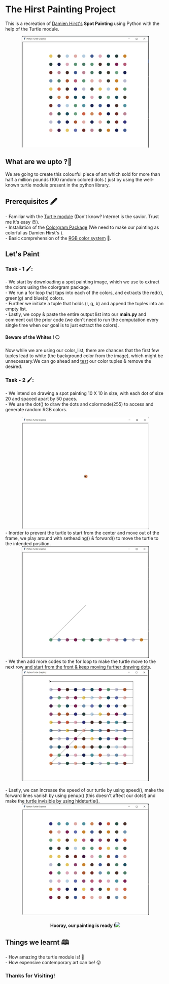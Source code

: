 # The Hirst Painting Project

<p>This is a recreation of <a href="https://en.wikipedia.org/wiki/Damien_Hirst">Damien Hirst's</a> <b>Spot Painting</b> using Python with the help of the Turtle module.</p>
<div align="center">
<img src="Images/1.jpeg" width="400" height="350">
</div>
<h2>What are we upto ?🤔</h2>
<p>We are going to create this colourful piece of art which sold for more than half a million pounds (100 random colored dots ) just by using the well-known turtle module present in the python library.</p>
<h2>Prerequisites 🖋️</h2>
- Familiar with the <a href="https://docs.python.org/3/library/turtle.html#turtle.dot"> Turtle module</a> (Don't know? Internet is the savior. Trust me it's easy 😉).<br>
- Installation of the <a href="https://pypi.org/project/colorgram.py/">Colorgram Package</a>  (We need to make our painting as colorful as Damien Hirst's ).<br>
- Basic comprehension of the <a href="https://en.wikipedia.org/wiki/RGB_color_model">RGB color system</a> 🧮.
<h2>Let's Paint </h2>
<h3>Task - 1 🖌️:</h3>
- We start by downloading a spot painting image, which we use to extract the colors using the colorgram package.<br>
- We run a for loop that taps into each of the colors, and extracts the red(r), green(g) and blue(b) colors.<br>
- Further we initiate a tuple that holds (r, g, b) and append the tuples into an empty list.<br>
- Lastly, we copy & paste the entire output list into our <b>main.py</b> and comment out the prior code (we don't need to run the computation every single time when our goal is to just extract the colors).
<h4>Beware of the Whites ! ⚪</h4>
<p>Now while we are using our color_list, there are chances that the first few tuples lead to white (the background color from the image), which might be unnecessary.We can go ahead and <a href="https://www.w3schools.com/colors/colors_rgb.asp">test</a> our color tuples & remove the desired.</p>
<h3>Task - 2 🖌️:</h3>
-  We intend on drawing a spot painting 10 X 10 in size, with each dot of size 20 and spaced apart by 50 paces.<br>
-  We use the dot() to draw the dots and colormode(255) to access and generate random RGB colors.<br>
<br>
<div align="center">
<img src="Images/2.jpeg" width="400" height="350">
</div>
- Inorder to prevent the turtle to start from the center and move out of the frame, we play around with setheading() & forward() to move the turtle to the intended position.<br>
<div align="center">
<img src="Images/3.jpeg" width="400" height="350">
</div>
- We then add more codes to the for loop to make the turtle move to the next row and start from the front & keep moving further drawing dots.<br>
<div align="center">
<img src="Images/4.jpeg" width="400" height="350">
</div>
<br>
- Lastly, we can increase the speed of our turtle by using speed(), make the forward lines vanish by using penup() (this doesn't affect our dots!) and make the turtle invisible by using hideturtle().<br>
<div align="center">
<img src="Images/5.jpeg" width="400" height="350">
</div>

<h4 align="center">Hooray, our painting is ready !<img src="https://media2.giphy.com/media/TFNbcscr9JUUigDzrZ/giphy.gif?cid=ecf05e4706b8ssybfzwnhu3hwlqnljx0thbi23qezkue1y2i&rid=giphy.gif&ct=s" width = "50"></h4>
<h2>Things we learnt 🕮️</h2>
- How amazing the turtle module is! 🐢<br>
- How expensive contemporary art can be! 😝
<h3>Thanks for Visiting!</h3>
